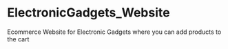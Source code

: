# ElectronicGadgets_Website
Ecommerce Website for Electronic Gadgets where you can add products to the cart 
